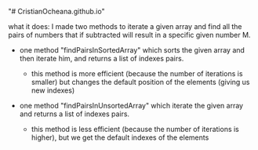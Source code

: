 "# CristianOcheana.github.io" 

what it does:
I made two methods to iterate a given array and find all the pairs of numbers that if subtracted will result in a specific given number M. 

 - one method "findPairsInSortedArray" which sorts the given array and then iterate him, and returns a list of indexes pairs.
    - this method is more efficient (because the number of iterations is smaller) but changes the default position of the elements (giving us new indexes)

 - one method "findPairsInUnsortedArray" which iterate the given array and returns a list of indexes pairs.
    - this method is less efficient (because the number of iterations is higher), but we get the default indexes of the elements 